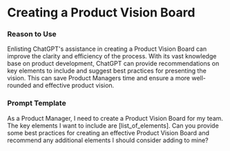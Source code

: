 # Creating a Product Vision Board

### Reason to Use

Enlisting ChatGPT's assistance in creating a Product Vision Board can improve the clarity and efficiency of the process. With its vast knowledge base on product development, ChatGPT can provide recommendations on key elements to include and suggest best practices for presenting the vision. This can save Product Managers time and ensure a more well-rounded and effective product vision.

### Prompt Template

As a Product Manager, I need to create a Product Vision Board for my team. The key elements I want to include are [list_of_elements]. 
Can you provide some best practices for creating an effective Product Vision Board and recommend any additional elements I should consider adding to mine?